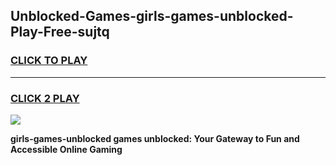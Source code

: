 
## Unblocked-Games-girls-games-unblocked-Play-Free-sujtq
<h3>
<a href="https://premium76.site?title=girls-games-unblocked&ref=18A1">CLICK TO PLAY</a></h3>
<hr>

<h3>
<a href="https://premium76.site?title=girls-games-unblocked&ref=18A1">CLICK 2 PLAY</a>
  
</h3>

<a href="https://premium76.site?title=girls-games-unblocked&ref=18A1"><img src="https://clearcache.store/games.png"></a>


**girls-games-unblocked games unblocked: Your Gateway to Fun and Accessible Online Gaming**
